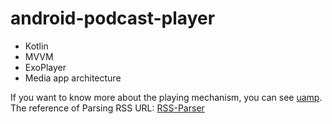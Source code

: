 # android-podcast-player
 
- Kotlin
- MVVM
- ExoPlayer
- Media app architecture

If you want to know more about the playing mechanism, you can see [uamp](https://github.com/android/uamp).
The reference of Parsing RSS URL: [RSS-Parser](https://github.com/prof18/RSS-Parser)
